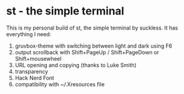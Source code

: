 # st - the simple terminal

This is my personal build of st, the simple terminal by suckless. It has everything I need:
1. gruvbox-theme with switching between light and dark using F6
1. output scrollback with Shift+PageUp / Shift+PageDown or Shift+mousewheel
1. URL opening and copying (thanks to Luke Smith)
1. transparency
1. Hack Nerd Font
1. compatibility with ~/.Xresources file
